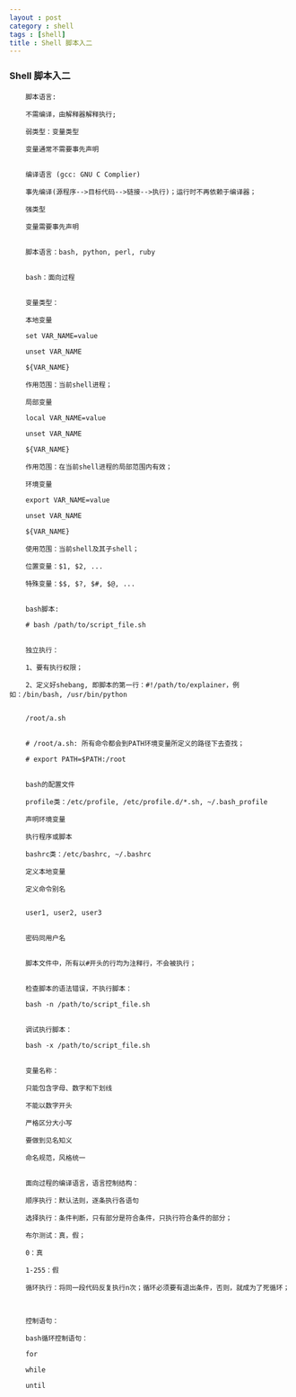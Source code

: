 ```yaml
---
layout : post
category : shell 
tags : [shell]
title : Shell 脚本入二
---
```



###  Shell 脚本入二
		
		脚本语言:
		
		不需编译，由解释器解释执行;
		
		弱类型：变量类型
		
		变量通常不需要事先声明
		
		
		编译语言 (gcc: GNU C Complier)
		
		事先编译(源程序-->目标代码-->链接-->执行)；运行时不再依赖于编译器；
		
		强类型
		
		变量需要事先声明
		
		
		脚本语言：bash, python, perl, ruby
		
		
		bash：面向过程
		
		
		变量类型：
		
		本地变量
		
		set VAR_NAME=value
		
		unset VAR_NAME
		
		${VAR_NAME}
		
		作用范围：当前shell进程；
		
		局部变量
		
		local VAR_NAME=value
		
		unset VAR_NAME
		
		${VAR_NAME}
		
		作用范围：在当前shell进程的局部范围内有效；
		
		环境变量
		
		export VAR_NAME=value
		
		unset VAR_NAME
		
		${VAR_NAME}
		
		使用范围：当前shell及其子shell；
		
		位置变量：$1, $2, ...
		
		特殊变量：$$, $?, $#, $@, ...
		
		
		bash脚本:
		
		# bash /path/to/script_file.sh
		
		
		独立执行：
		
		1、要有执行权限；
		
		2、定义好shebang, 即脚本的第一行：#!/path/to/explainer，例如：/bin/bash, /usr/bin/python
		
		
		/root/a.sh
		
		
		# /root/a.sh: 所有命令都会到PATH环境变量所定义的路径下去查找；
		
		# export PATH=$PATH:/root
		
		
		bash的配置文件
		
		profile类：/etc/profile, /etc/profile.d/*.sh, ~/.bash_profile
		
		声明环境变量
		
		执行程序或脚本
		
		bashrc类：/etc/bashrc, ~/.bashrc
		
		定义本地变量
		
		定义命令别名
		
		
		user1, user2, user3
		
		
		密码同用户名
		
		
		脚本文件中，所有以#开头的行均为注释行，不会被执行；
		
		
		检查脚本的语法错误，不执行脚本：
		
		bash -n /path/to/script_file.sh
		
		
		调试执行脚本：
		
		bash -x /path/to/script_file.sh
		
		
		变量名称：
		
		只能包含字母、数字和下划线
		
		不能以数字开头
		
		严格区分大小写
		
		要做到见名知义
		
		命名规范，风格统一
		
		
		面向过程的编译语言，语言控制结构：
		
		顺序执行：默认法则，逐条执行各语句
		
		选择执行：条件判断，只有部分是符合条件，只执行符合条件的部分；
		
		布尔测试：真，假；
		
		0：真
		
		1-255：假
		
		循环执行：将同一段代码反复执行n次；循环必须要有退出条件，否则，就成为了死循环；
		
		
		
		控制语句：
		
		bash循环控制语句：
		
		for
		
		while
		
		until